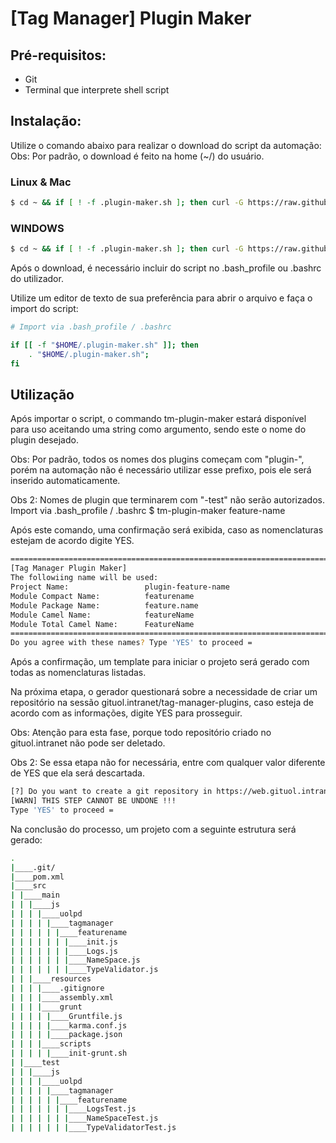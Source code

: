 # [Tag Manager] Plugin Maker #

## Pré-requisitos: ##
- Git
- Terminal que interprete shell script

## Instalação: ##
Utilize o comando abaixo para realizar o download do script da automação:
Obs: Por padrão, o download é feito na home (~/) do usuário.

### Linux & Mac ###
``` bash
$ cd ~ && if [ ! -f .plugin-maker.sh ]; then curl -G https://raw.githubusercontent.com/uolcombr/tag-manager-plugins/master/.plugin-maker.sh -o .plugin-maker.sh ; fi;
```

### WINDOWS ###
``` bash
$ cd ~ && if [ ! -f .plugin-maker.sh ]; then curl -G https://raw.githubusercontent.com/uolcombr/tag-manager-plugins/windows/.plugin-maker.sh -o .plugin-maker.sh ; fi;
```

Após o download, é necessário incluir do script no .bash_profile ou .bashrc do utilizador.

Utilize um editor de texto de sua preferência para abrir o arquivo e faça o import do script:

``` bash
# Import via .bash_profile / .bashrc

if [[ -f "$HOME/.plugin-maker.sh" ]]; then
    . "$HOME/.plugin-maker.sh";
fi
```

## Utilização ##
Após importar o script, o commando tm-plugin-maker estará disponível para uso aceitando uma string como argumento, sendo este o nome do plugin desejado.

Obs: Por padrão, todos os nomes dos plugins começam com "plugin-", porém na automação não é necessário utilizar esse prefixo, pois ele será inserido automaticamente.

Obs 2:  Nomes de plugin que terminarem com "-test" não serão autorizados.
Import via .bash_profile / .bashrc
$ tm-plugin-maker feature-name

Após este comando, uma confirmação será exibida, caso as nomenclaturas estejam de acordo digite YES.

``` bash
=================================================================================
[Tag Manager Plugin Maker]
The followiing name will be used:
Project Name:                 plugin-feature-name
Module Compact Name:          featurename
Module Package Name:          feature.name
Module Camel Name:            featureName
Module Total Camel Name:      FeatureName
=================================================================================
Do you agree with these names? Type 'YES' to proceed =
```

Após a confirmação, um template para iniciar o projeto será gerado com todas as nomenclaturas listadas.

Na próxima etapa, o gerador questionará sobre a necessidade de criar um repositório na sessão gituol.intranet/tag-manager-plugins, caso esteja de acordo com as informações, digite YES para prosseguir.

Obs: Atenção para esta fase, porque todo repositório criado no gituol.intranet não pode ser deletado.

Obs 2: Se essa etapa não for necessária, entre com qualquer valor diferente de YES que ela será descartada.

``` bash
[?] Do you want to create a git repository in https://web.gituol.intranet/tag-manager-plugins ?
[WARN] THIS STEP CANNOT BE UNDONE !!!
Type 'YES' to proceed =
```

Na conclusão do processo, um projeto com a seguinte estrutura será gerado:

``` bash
.
|____.git/
|____pom.xml
|____src
| |____main
| | |____js
| | | |____uolpd
| | | | |____tagmanager
| | | | | |____featurename
| | | | | | |____init.js
| | | | | | |____Logs.js
| | | | | | |____NameSpace.js
| | | | | | |____TypeValidator.js
| | |____resources
| | | |____.gitignore
| | | |____assembly.xml
| | | |____grunt
| | | | |____Gruntfile.js
| | | | |____karma.conf.js
| | | | |____package.json
| | | |____scripts
| | | | |____init-grunt.sh
| |____test
| | |____js
| | | |____uolpd
| | | | |____tagmanager
| | | | | |____featurename
| | | | | | |____LogsTest.js
| | | | | | |____NameSpaceTest.js
| | | | | | |____TypeValidatorTest.js
```
